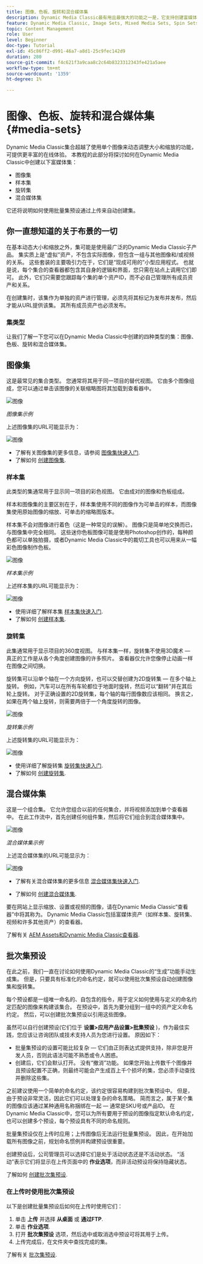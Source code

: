 ```yaml
---
title: 图像、色板、旋转和混合媒体集
description: Dynamic Media Classic最有用且最强大的功能之一是，它支持创建富媒体集，如图像、色板、旋转和混合媒体集。 了解每个富媒体集是什么以及如何在Dynamic Media Classic中创建每种类型。 然后，了解有关批量集预设的更多信息，该功能可在上传时自动创建富媒体集。
feature: Dynamic Media Classic, Image Sets, Mixed Media Sets, Spin Sets
topic: Content Management
role: User
level: Beginner
doc-type: Tutorial
exl-id: 45c86ff2-d991-46a7-a8d1-25c9fec142d9
duration: 280
source-git-commit: f4c621f3a9caa8c2c64b8323312343fe421a5aee
workflow-type: tm+mt
source-wordcount: '1359'
ht-degree: 1%

---
```


# 图像、色板、旋转和混合媒体集 {#media-sets}

Dynamic Media Classic集合超越了使用单个图像来动态调整大小和缩放的功能，可提供更丰富的在线体验。 本教程的此部分将探讨如何在Dynamic Media Classic中创建以下富媒体集：

- 图像集
- 样本集
- 旋转集
- 混合媒体集

它还将说明如何使用批量集预设通过上传来自动创建集。

## 你一直想知道的关于布景的一切

在基本动态大小和缩放之外，集可能是使用最广泛的Dynamic Media Classic子产品。 集实质上是“虚拟”资产，不包含实际图像，但包含一组与其他图像和/或视频的关系。 这些套装的主要吸引力在于，它们是“现成可用的”小型应用程式。 也就是说，每个集合的查看器都包含其自身的逻辑和界面，您只需在站点上调用它们即可。 此外，它们只需要您跟踪每个集的单个资产ID，而不必自己管理所有成员资产和关系。

在创建集时，该集作为单独的资产进行管理，必须先将其标记为发布并发布，然后才能从URL提供该集。 其所有成员资产也必须发布。

### 集类型

让我们了解一下您可以在Dynamic Media Classic中创建的四种类型的集：图像、色板、旋转和混合媒体集。

## 图像集

这是最常见的集合类型。 您通常将其用于同一项目的替代视图。 它由多个图像组成，您可以通过单击该图像的关联缩略图将其加载到查看器中。

![图像](assets/media-sets/image-set-1.jpg)

_图像集示例_

上述图像集的URL可能显示为：

![图像](assets/media-sets/image-set-url-1.png)

- 了解有关图像集的更多信息，请参阅 [图像集快速入门](https://experienceleague.adobe.com/docs/dynamic-media-classic/using/image-sets/quick-start-image-sets.html).
- 了解如何 [创建图像集](https://experienceleague.adobe.com/docs/dynamic-media-classic/using/image-sets/creating-image-set.html#creating-an-image-set).

### 样本集

此类型的集通常用于显示同一项目的彩色视图。 它由成对的图像和色板组成。

样本和图像集的主要区别在于，样本集使用不同的图像作为可单击的样本，而图像集使用原始图像的缩放、可单击的缩略图版本。

样本集不会对图像进行着色（这是一种常见的误解）。 图像只是简单地交换而已，与图像集中完全相同。 这些迷你色板图像可能是使用Photoshop创作的，每种颜色都可以单独拍摄，或者Dynamic Media Classic中的裁切工具也可以用来从一幅彩色图像制作色板。

![图像](assets/media-sets/image-set-2.jpg)

_样本集示例_

上述样本集的URL可能显示为：

![图像](assets/media-sets/image-set_url.png)

- 使用详细了解样本集 [样本集快速入门](https://experienceleague.adobe.com/docs/dynamic-media-classic/using/swatch-sets/quick-start-swatch-sets.html).
- 了解如何 [创建样本集](https://experienceleague.adobe.com/docs/dynamic-media-classic/using/swatch-sets/creating-swatch-set.html#creating-a-swatch-set).

### 旋转集

此集通常用于显示项目的360度视图。 与样本集一样，旋转集不使用3D魔术 — 真正的工作是从各个角度创建图像的许多照片。 查看器仅允许您像停止动画一样在图像之间切换。

旋转集可以沿单个轴在一个方向旋转，也可以交替创建为2D旋转集 — 在多个轴上旋转。 例如，汽车可以在所有车轮都位于地面时旋转，然后可以“翻转”并在其后轮上旋转。 对于正确设置的2D旋转集，每个轴的每行图像数应该相同。 换言之，如果在两个轴上旋转，则需要两倍于一个角度旋转的图像。

![图像](assets/media-sets/image-set-3.png)

_旋转集示例_

上述旋转集的URL可能显示为：

![图像](assets/media-sets/spin-set.png)

- 使用详细了解旋转集 [旋转集快速入门](https://experienceleague.adobe.com/docs/dynamic-media-classic/using/spin-sets/quick-start-spin-sets.html).
- 了解如何 [创建旋转集](https://experienceleague.adobe.com/docs/dynamic-media-classic/using/spin-sets/creating-spin-set.html#creating-a-spin-set).

## 混合媒体集

这是一个组合集。 它允许您组合以前的任何集合，并将视频添加到单个查看器中。 在此工作流中，首先创建任何组件集，然后将它们组合到混合媒体集中。

![图像](assets/media-sets/image-set-4.png)

_混合媒体集示例_

上述混合媒体集的URL可能显示为：

![图像](assets/media-sets/image-set-url-1.png)

- 了解有关混合媒体集的更多信息 [混合媒体集快速入门](https://experienceleague.adobe.com/docs/dynamic-media-classic/using/mixed-media-sets/quick-start-mixed-media-sets.html).

- 了解如何 [创建混合媒体集](https://experienceleague.adobe.com/docs/dynamic-media-classic/using/mixed-media-sets/creating-mixed-media-set.html#creating-a-mixed-media-set).

要在网站上显示缩放、设置或视频的图像，请在Dynamic Media Classic“查看器”中将其称为。 Dynamic Media Classic包括富媒体资产（如样本集、旋转集、视频和许多其他资产）的查看器。

了解有关 [AEM Assets和Dynamic Media Classic查看器](https://experienceleague.adobe.com/docs/dynamic-media-developer-resources/library/viewers-aem-assets-dmc/c-html5-s7-aem-asset-viewers.html).

## 批次集预设

在此之前，我们一直在讨论如何使用Dynamic Media Classic的“生成”功能手动生成集。 但是，只要具有标准化的命名约定，就可以使用批次集预设自动创建图像集和旋转集。

每个预设都是一组唯一命名的、自包含的指令，用于定义如何使用与定义的命名约定匹配的图像来构建该集合。 在预设中，首先为要分组到一组中的资产定义命名约定。 然后，可以创建批次集预设以引用这些图像。

虽然可以自行创建预设(它们位于 **设置>应用产品设置>批集预设** )，作为最佳实践，您应该让咨询团队或技术支持人员为您进行设置。 原因如下：

- 批量集预设的设置可能比较复杂 — 它们由正则表达式提供支持，除非您是开发人员，否则此语法可能不熟悉或令人困惑。
- 创建后，它们会默认打开。 没有“撤消”功能。 如果您开始上传数千个图像并且预设配置不正确，则最终可能会产生成百上千个损坏的集，您必须手动查找并删除这些集。

之前建议使用一个简单的命名约定，该约定很容易构建到批次集预设中。 但是，由于预设非常灵活，因此它们可以处理复杂的命名策略。 简而言之，属于某个集的图像应该通过某种通用名称捆绑在一起 — 通常是SKU号或产品ID。 在Dynamic Media Classic中，您可以为所有要用于预设的图像指定默认命名约定，也可以创建多个预设，每个预设具有不同的命名规则。

批量集预设仅在上传时应用；上传图像后无法运行批量集预设。 因此，在开始加载所有图像之前，规划命名惯例并构建预设很重要。

创建预设后，公司管理员可以选择它们是处于活动状态还是不活动状态。 “活动”表示它们将显示在上传页面中的 **作业选项**，而非活动预设将保持隐藏状态。

了解如何 [创建批次集预设](https://experienceleague.adobe.com/docs/dynamic-media-classic/using/setup/application-setup.html#creating-a-batch-set-preset).

### 在上传时使用批次集预设

以下是创建批量集预设后如何在上传时使用它们：

1. 单击 **上传** 并选择 **从桌面** 或 **通过FTP**.
2. 单击 **作业选项**.
3. 打开 **批次集预设** 选项，然后选中或取消选中预设可将其用于上传。
4. 上传完成后，在文件夹中查找完成的集。

了解有关 [批次集预设](https://experienceleague.adobe.com/docs/dynamic-media-classic/using/setup/application-setup.html#batch-set-presets).
